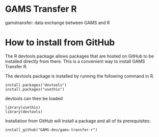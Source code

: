 # GAMS Transfer R

gamstransfer: data exchange between GAMS and R

# How to install from GitHub #

The R devtools package allows packages that are hosted on GitHub to be
installed directly from there. This is a convenient way to install
GAMS Transfer R.

The devtools package is installed by running the following command in R.
```
install.packages("devtools")
install.packages("usethis")
```

devtools can then be loaded
```
library(usethis)
library(devtools)
```

Installation from GitHub will install a package and all of its
prerequisites:

```
install_github("GAMS-dev/gams-transfer-r")
```
